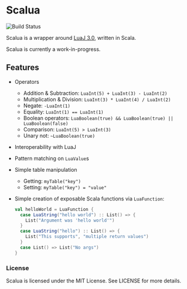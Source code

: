 # Scalua

![Build Status](https://travis-ci.org/Technius/scalua.svg?branch=master)

Scalua is a wrapper around [LuaJ 3.0](http://luaj.org/luaj.html), written in Scala.

Scalua is currently a work-in-progress.

## Features

* Operators
  - Addition & Subtraction: `LuaInt(5) + LuaInt(3) - LuaInt(2)`
  - Multiplication & Division: `LuaInt(3) * LuaInt(4) / LuaInt(2)`
  - Negate: `-LuaInt(1)`
  - Equality: `LuaInt(1) == LuaInt(1)`
  - Boolean operators: `LuaBoolean(true) && LuaBoolean(true) || LuaBoolean(false)`
  - Comparison: `LuaInt(5) > LuaInt(3)`
  - Unary not: `~LuaBoolean(true)`
* Interoperability with LuaJ
* Pattern matching on `LuaValue`s
* Simple table manipulation
  - Getting: `myTable("key")`
  - Setting: `myTable("key") = "value"`
* Simple creation of exposable Scala functions via `LuaFunction`:

  ```scala
  val helloWorld = LuaFunction {
    case LuaString("hello world") :: List() => {
      List("Argument was 'hello world'")
    }
    case LuaString("hello") :: List() => { 
      List("This supports", "multiple return values")
    }
    case List() => List("No args")
  }
  ```

### License

Scalua is licensed under the MIT License. See LICENSE for more details.
